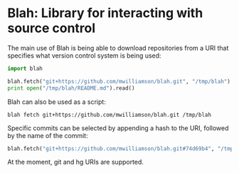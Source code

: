 # Blah: Library for interacting with source control

The main use of Blah is being able to download repositories from a URI that
specifies what version control system is being used:

```python
import blah

blah.fetch("git+https://github.com/mwilliamson/blah.git", "/tmp/blah")
print open("/tmp/blah/README.md").read()
```

Blah can also be used as a script:

```
blah fetch git+https://github.com/mwilliamson/blah.git /tmp/blah
```

Specific commits can be selected by appending a hash to the URI, followed by
the name of the commit:

```python
blah.fetch("git+https://github.com/mwilliamson/blah.git#74d69b4", "/tmp/blah")
```


At the moment, git and hg URIs are supported.
